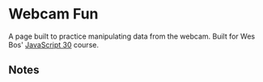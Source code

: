 # Webcam Fun

A page built to practice manipulating data from the webcam. Built for Wes Bos' [JavaScript 30](https://javascript30.com/) course.

## Notes
